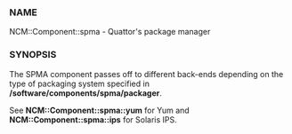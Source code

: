 ### NAME

NCM::Component::spma - Quattor's package manager

### SYNOPSIS

The SPMA component passes off to different back-ends depending
on the type of packaging system specified in
**/software/components/spma/packager**.

See **NCM::Component::spma::yum** for Yum and
**NCM::Component::spma::ips** for Solaris IPS.
